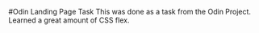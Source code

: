 #Odin Landing Page Task
This was done as a task from the Odin Project. Learned a great amount of CSS flex.